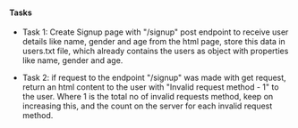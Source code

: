 #### Tasks

- Task 1:
    Create Signup page with "/signup" post endpoint to receive user details 
    like name, gender and age from the html page, store this data in users.txt file, 
    which already contains the users as object with properties like name, gender and age.

- Task 2:
    if request to the endpoint "/signup" was made with get request,
    return an html content to the user with "Invalid request method - 1" to the user.
    Where 1 is the total no of invalid requests method, keep on increasing this, 
    and the count on the server for each invalid request method.
